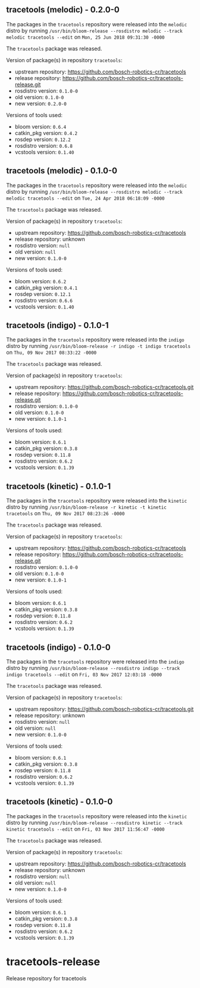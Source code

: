 ## tracetools (melodic) - 0.2.0-0

The packages in the `tracetools` repository were released into the `melodic` distro by running `/usr/bin/bloom-release --rosdistro melodic --track melodic tracetools --edit` on `Mon, 25 Jun 2018 09:31:30 -0000`

The `tracetools` package was released.

Version of package(s) in repository `tracetools`:

- upstream repository: https://github.com/bosch-robotics-cr/tracetools
- release repository: https://github.com/bosch-robotics-cr/tracetools-release.git
- rosdistro version: `0.1.0-0`
- old version: `0.1.0-0`
- new version: `0.2.0-0`

Versions of tools used:

- bloom version: `0.6.4`
- catkin_pkg version: `0.4.2`
- rosdep version: `0.12.2`
- rosdistro version: `0.6.8`
- vcstools version: `0.1.40`


## tracetools (melodic) - 0.1.0-0

The packages in the `tracetools` repository were released into the `melodic` distro by running `/usr/bin/bloom-release --rosdistro melodic --track melodic tracetools --edit` on `Tue, 24 Apr 2018 06:18:09 -0000`

The `tracetools` package was released.

Version of package(s) in repository `tracetools`:

- upstream repository: https://github.com/bosch-robotics-cr/tracetools
- release repository: unknown
- rosdistro version: `null`
- old version: `null`
- new version: `0.1.0-0`

Versions of tools used:

- bloom version: `0.6.2`
- catkin_pkg version: `0.4.1`
- rosdep version: `0.12.1`
- rosdistro version: `0.6.6`
- vcstools version: `0.1.40`


## tracetools (indigo) - 0.1.0-1

The packages in the `tracetools` repository were released into the `indigo` distro by running `/usr/bin/bloom-release -r indigo -t indigo tracetools` on `Thu, 09 Nov 2017 08:33:22 -0000`

The `tracetools` package was released.

Version of package(s) in repository `tracetools`:

- upstream repository: https://github.com/bosch-robotics-cr/tracetools.git
- release repository: https://github.com/bosch-robotics-cr/tracetools-release.git
- rosdistro version: `0.1.0-0`
- old version: `0.1.0-0`
- new version: `0.1.0-1`

Versions of tools used:

- bloom version: `0.6.1`
- catkin_pkg version: `0.3.8`
- rosdep version: `0.11.8`
- rosdistro version: `0.6.2`
- vcstools version: `0.1.39`


## tracetools (kinetic) - 0.1.0-1

The packages in the `tracetools` repository were released into the `kinetic` distro by running `/usr/bin/bloom-release -r kinetic -t kinetic tracetools` on `Thu, 09 Nov 2017 08:23:26 -0000`

The `tracetools` package was released.

Version of package(s) in repository `tracetools`:

- upstream repository: https://github.com/bosch-robotics-cr/tracetools
- release repository: https://github.com/bosch-robotics-cr/tracetools-release.git
- rosdistro version: `0.1.0-0`
- old version: `0.1.0-0`
- new version: `0.1.0-1`

Versions of tools used:

- bloom version: `0.6.1`
- catkin_pkg version: `0.3.8`
- rosdep version: `0.11.8`
- rosdistro version: `0.6.2`
- vcstools version: `0.1.39`


## tracetools (indigo) - 0.1.0-0

The packages in the `tracetools` repository were released into the `indigo` distro by running `/usr/bin/bloom-release --rosdistro indigo --track indigo tracetools --edit` on `Fri, 03 Nov 2017 12:03:18 -0000`

The `tracetools` package was released.

Version of package(s) in repository `tracetools`:

- upstream repository: https://github.com/bosch-robotics-cr/tracetools.git
- release repository: unknown
- rosdistro version: `null`
- old version: `null`
- new version: `0.1.0-0`

Versions of tools used:

- bloom version: `0.6.1`
- catkin_pkg version: `0.3.8`
- rosdep version: `0.11.8`
- rosdistro version: `0.6.2`
- vcstools version: `0.1.39`


## tracetools (kinetic) - 0.1.0-0

The packages in the `tracetools` repository were released into the `kinetic` distro by running `/usr/bin/bloom-release --rosdistro kinetic --track kinetic tracetools --edit` on `Fri, 03 Nov 2017 11:56:47 -0000`

The `tracetools` package was released.

Version of package(s) in repository `tracetools`:

- upstream repository: https://github.com/bosch-robotics-cr/tracetools
- release repository: unknown
- rosdistro version: `null`
- old version: `null`
- new version: `0.1.0-0`

Versions of tools used:

- bloom version: `0.6.1`
- catkin_pkg version: `0.3.8`
- rosdep version: `0.11.8`
- rosdistro version: `0.6.2`
- vcstools version: `0.1.39`


# tracetools-release
Release repository for tracetools
